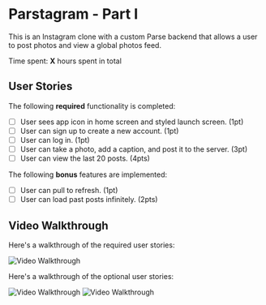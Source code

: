# Parstagram - Part I

This is an Instagram clone with a custom Parse backend that allows a user to post photos and view a global photos feed.

Time spent: **X** hours spent in total

## User Stories

The following **required** functionality is completed:

- [ ] User sees app icon in home screen and styled launch screen. (1pt)
- [ ] User can sign up to create a new account. (1pt)
- [ ] User can log in. (1pt)
- [ ] User can take a photo, add a caption, and post it to the server. (3pt)
- [ ] User can view the last 20 posts. (4pts)

The following **bonus** features are implemented:

- [ ] User can pull to refresh. (1pt)
- [ ] User can load past posts infinitely. (2pts)

## Video Walkthrough

Here's a walkthrough of the required user stories:

<img src='required_user_stories.mov' title='Video Walkthrough' width='' alt='Video Walkthrough' />


Here's a walkthrough of the optional user stories:

<img src='bonus_user_stories_1.mov' title='Video Walkthrough' width='' alt='Video Walkthrough' />

<img src='bonus_user_stories_2.mov' title='Video Walkthrough' width='' alt='Video Walkthrough' />

